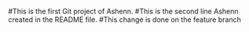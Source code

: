 #This is the first Git project of Ashenn.
#This is the second line Ashenn created in the README file.
#This change is done on the feature branch